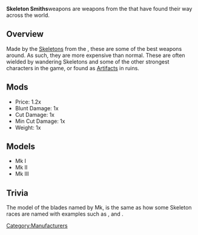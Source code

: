 **Skeleton Smiths**weapons are weapons from the [](Black_Desert_City.md) that have found their way across the
world.

## Overview

Made by the [Skeletons](Skeleton.md "wikilink") from the [](Black_Desert_City.md), these are some of the best weapons
around. As such, they are more expensive than normal. These are often
wielded by wandering Skeletons and some of the other strongest
characters in the game, or found as [Artifacts](Artifacts.md "wikilink") in
ruins.

## Mods

- Price: 1.2x
- Blunt Damage: 1x
- Cut Damage: 1x
- Min Cut Damage: 1x
- Weight: 1x

## Models

- Mk I
- Mk II
- Mk III

## Trivia

The model of the blades named by Mk, is the same as how some Skeleton
races are named with examples such as [](Screamer_MkI.md), and [](Skeleton_P4MkII.md).

[Category:Manufacturers](Category:Manufacturers "wikilink")
